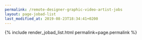 ```yaml
---
permalink: /remote-designer-graphic-video-artist-jobs
layout: page-jobad-list
last_modified_at: 2019-08-23T18:34:41+0200
---
```

{% include render_jobad_list.html permalink=page.permalink %}
